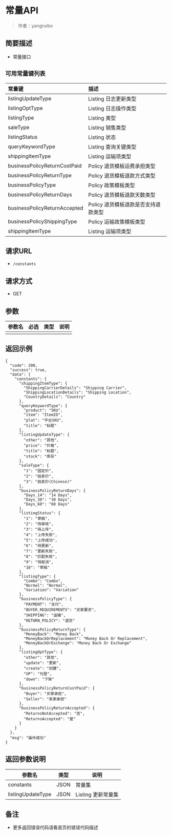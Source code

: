# 常量API

> 作者：yangruibo

## 简要描述

- 常量接口

## `可用常量键列表`

|常量键|描述|
|:----    |:-------    |
|listingUpdateType    |Listing 日志更新类型     |
|listingOptType    |Listing 日志操作类型     |
|listingType    |Listing 类型     |
|saleType    |Listing 销售类型     |
|listingStatus    |Listing 状态     |
|queryKeywordType    |Listing 查询关键类型     |
|shippingItemType    |Listing 运输项类型     |
|businessPolicyReturnCostPaid|Policy 退货模板运费承担类型|
|businessPolicyReturnType|Policy 退货模板退款方式类型|
|businessPolicyType|Policy 政策模板类型|
|businessPolicyReturnDays|Policy 退货模板退款天数类型|
|businessPolicyReturnAccepted|Policy 退货模板退款是否支持退款类型|
|businessPolicyShippingType|Policy 运输政策模板类型|
|shippingItemType|Listing 运输项类型|

## 请求URL
- ` /constants `
  
## 请求方式
- GET 

## 参数

|参数名|必选|类型|说明|
|:----    |:---|:----- |-----   |
| |  | |   |

## 返回示例 

``` 
{
  "code": 200,
  "success": true,
  "data": {
    "constants": {
      "shippingItemType": {
        "ShippingCarrierDetails": "Shipping Carrier",
        "ShippingLocationDetails": "Shipping Location",
        "CountryDetails": "Country"
      },
      "queryKeywordType": {
        "product": "SKU",
        "item": "ItemID",
        "plat": "平台SKU",
        "title": "标题"
      },
      "listingUpdateType": {
        "other": "其他",
        "price": "价格",
        "title": "标题",
        "stock": "库存"
      },
      "saleType": {
        "1": "固定价",
        "2": "拍卖价",
        "3": "拍卖价(Chinese)"
      },
      "businessPolicyReturnDays": {
        "Days_14": "14 Days",
        "Days_30": "30 Days",
        "Days_60": "60 Days"
      },
      "listingStatus": {
        "1": "草稿",
        "2": "待审核",
        "3": "待上传",
        "4": "上传失败",
        "5": "上传成功",
        "6": "待更新",
        "7": "更新失败",
        "8": "匹配失败",
        "9": "待取消",
        "10": "草稿"
      },
      "listingType": {
        "Combo": "Combo",
        "Normal": "Normal",
        "Variation": "Variation"
      },
      "businessPolicyType": {
        "PAYMENT": "支付",
        "BUYER_REQUIREMENTS": "买家要求",
        "SHIPPING": "运输",
        "RETURN_POLICY": "退货"
      },
      "businessPolicyReturnType": {
        "MoneyBack": "Money Back",
        "MoneyBackOrReplacement": "Money Back Or Replacement",
        "MoneyBackOrExchange": "Money Back Or Exchange"
      },
      "listingOptType": {
        "other": "其他",
        "update": "更新",
        "create": "创建",
        "UP": "刊登",
        "down": "下架"
      },
      "businessPolicyReturnCostPaid": {
        "Buyer": "买家承担",
        "Seller": "卖家承担"
      },
      "businessPolicyReturnAccepted": {
        "ReturnsNotAccepted": "否",
        "ReturnsAccepted": "是"
      }
    }
  },
  "msg": "操作成功"
}
```

## 返回参数说明 

|参数名|类型|说明|
|-----|-----|-----|
|constants |JSON   |常量集 |
|listingUpdateType |JSON   |Listing 更新常量集 |

## 备注 

- 更多返回错误代码请看首页的错误代码描述
